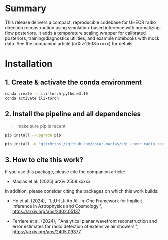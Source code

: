 # Summary

This release delivers a compact, reproducible codebase for UHECR radio direction reconstruction using simulation-based inference with normalizing-flow posteriors. It adds a temperature scaling wrapper for calibrated posteriors, training/diagnostics utilities, and example notebooks with mock data. See the companion article (arXiv:2508.xxxxx) for details.

# Installation

## 1.  Create & activate the conda environment
```bash
conda create -n ili-torch python=3.10
conda activate ili-torch
```
## 2. Install the pipeline and all dependencies
> make sure pip is recent

```bash
pip install --upgrade pip

pip install -e "git+https://github.com/oscar-macias/sbi_uhecr_radio_recon.git#egg=sbi-uhecr-radio-recon"
```

## 3. How to cite this work?
If you use this package, please cite the companion article:
- Macias et al. (2025) arXiv:2508.xxxxx

In addition, please consider citing the packages on which this work builds:

- Ho et al. (2024), ``LtU-ILI: An All-in-One Framework for Implicit Inference in Astrophysics and Cosmology'', https://arxiv.org/abs/2402.05137

- Ferriere et al. (2024), ``Analytical planar wavefront reconstruction and error estimates for radio detection of extensive air showers'', https://arxiv.org/abs/2405.09377
